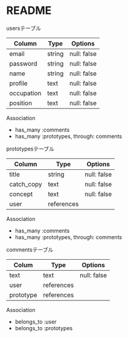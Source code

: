 # README

usersテーブル

| Column    | Type       | Options      |
| --------- | ---------- | ------------ |
| email     | string     | null: false  |
| password  | string     | null: false  |
| name      | string     | null: false  |
| profile   | text       | null: false  |
| occupation| text       | null: false  |
| position  | text       | null: false  |

Association

- has_many :comments
- has_many :prototypes, through: comments

prototypesテーブル

| Column    | Type       | Options      |
| --------- | ---------- | ------------ |
| title     | string     | null: false  |
| catch_copy| text       | null: false  |
| concept   | text       | null: false  |
| user      | references |              |

Association

- has_many :comments
- has_many :prototypes, through: comments

commentsテーブル

| Colum     | Type       | Options      |
| --------- | ---------- | ------------ |
| text      | text       | null: false  |
| user      | references |              |
| prototype | references |              |

Association

- belongs_to :user
- belongs_to :prototypes